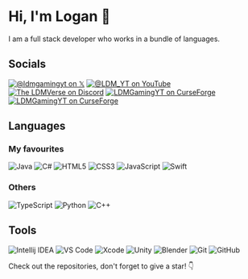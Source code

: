 # Hi, I'm Logan 👋

I am a full stack developer who works in a bundle of languages.
  
## Socials

<a href="https://x.com/ldmgamingyt" target="blank"><img alt="@ldmgamingyt on 𝕏" src="https://img.shields.io/badge/@ldmgamingyt-black?logo=x&logoColor=white"></a>
<a href="https://www.youtube.com/@LDM_YT" target="blank"><img alt="@LDM_YT on YouTube" src="https://img.shields.io/badge/@LDM__YT-red?logo=youtube&logoColor=white"></a>
<a href="https://discord.gg/GsUqxzj" target="blank"><img alt="The LDMVerse on Discord" src="https://img.shields.io/badge/The_LDMVerse-blue?logo=discord&logoColor=white"></a>
<a href="https://curseforge.com/members/ldmgamingyt/projects"><img alt="LDMGamingYT on CurseForge" src="https://img.shields.io/badge/LDMGamingYT-Minecraft Mods-%23F16436?logo=curseforge&logoColor=white"></a>
<a href="m"><img alt="LDMGamingYT on CurseForge" src="https://img.shields.io/badge/Email-red?logo=gmail&logoColor=white"></a>
  
## Languages  

### My favourites

![Java](https://img.shields.io/badge/Java-brown?logo=intellijidea&logoColor=white)
![C#](https://img.shields.io/badge/C%23-%23512BD4?logo=csharp&logoColor=white)
![HTML5](https://img.shields.io/badge/HTML5-red?logo=html5&logoColor=white)
![CSS3](https://img.shields.io/badge/CSS3-blue?logo=css3&logoColor=white)
![JavaScript](https://img.shields.io/badge/JavaScript-yellow?logo=javascript&logoColor=white)
![Swift](https://img.shields.io/badge/Swift-%23F05138?logo=swift&logoColor=white)

### Others

![TypeScript](https://img.shields.io/badge/TypeScript-%233178C6?logo=typescript&logoColor=white)
![Python](https://img.shields.io/badge/Python-%233776AB?logo=python&logoColor=white)
![C++](https://img.shields.io/badge/C++-%2300599C?logo=cplusplus&logoColor=white)

## Tools

![Intellij IDEA](https://img.shields.io/badge/Intellij_IDEA-%23fd2859?logo=intellijidea&logoColor=white)
![VS Code](https://img.shields.io/badge/VS_Code-blue?logo=visualstudiocode&logoColor=white)
![Xcode](https://img.shields.io/badge/Xcode-blue?logo=xcode&logoColor=white)
![Unity](https://img.shields.io/badge/Unity-black?logo=unity&logoColor=white)
![Blender](https://img.shields.io/badge/Blender-orange?logo=blender&logoColor=white)
![Git](https://img.shields.io/badge/Git-%23F05032?logo=git&logoColor=white)
![GitHub](https://img.shields.io/badge/GitHub-%23181717?logo=github&logoColor=white)

Check out the repositories, don't forget to give a star! 👇
